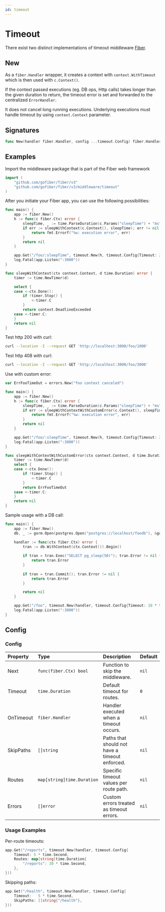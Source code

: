 ```yaml
---
id: timeout
---
```


# Timeout

There exist two distinct implementations of timeout middleware [Fiber](https://github.com/gofiber/fiber).

## New

As a `fiber.Handler` wrapper, it creates a context with `context.WithTimeout` which is then used with `c.Context()`.

If the context passed executions (eg. DB ops, Http calls) takes longer than the given duration to return, the timeout error is set and forwarded to the centralized `ErrorHandler`.

It does not cancel long running executions. Underlying executions must handle timeout by using `context.Context` parameter.

## Signatures

```go
func New(handler fiber.Handler, config ...timeout.Config) fiber.Handler
```

## Examples

Import the middleware package that is part of the Fiber web framework

```go
import (
    "github.com/gofiber/fiber/v3"
    "github.com/gofiber/fiber/v3/middleware/timeout"
)
```

After you initiate your Fiber app, you can use the following possibilities:

```go
func main() {
    app := fiber.New()
    h := func(c fiber.Ctx) error {
        sleepTime, _ := time.ParseDuration(c.Params("sleepTime") + "ms")
        if err := sleepWithContext(c.Context(), sleepTime); err != nil {
            return fmt.Errorf("%w: execution error", err)
        }
        return nil
    }

    app.Get("/foo/:sleepTime", timeout.New(h, timeout.Config{Timeout: 2 * time.Second}))
    log.Fatal(app.Listen(":3000"))
}

func sleepWithContext(ctx context.Context, d time.Duration) error {
    timer := time.NewTimer(d)

    select {
    case <-ctx.Done():
        if !timer.Stop() {
            <-timer.C
        }
        return context.DeadlineExceeded
    case <-timer.C:
    }
    return nil
}
```

Test http 200 with curl:

```bash
curl --location -I --request GET 'http://localhost:3000/foo/1000' 
```

Test http 408 with curl:

```bash
curl --location -I --request GET 'http://localhost:3000/foo/3000' 
```

Use with custom error:

```go
var ErrFooTimeOut = errors.New("foo context canceled")

func main() {
    app := fiber.New()
    h := func(c fiber.Ctx) error {
        sleepTime, _ := time.ParseDuration(c.Params("sleepTime") + "ms")
        if err := sleepWithContextWithCustomError(c.Context(), sleepTime); err != nil {
            return fmt.Errorf("%w: execution error", err)
        }
        return nil
    }

    app.Get("/foo/:sleepTime", timeout.New(h, timeout.Config{Timeout: 2 * time.Second, Errors: []error{ErrFooTimeOut}}))
    log.Fatal(app.Listen(":3000"))
}

func sleepWithContextWithCustomError(ctx context.Context, d time.Duration) error {
    timer := time.NewTimer(d)
    select {
    case <-ctx.Done():
        if !timer.Stop() {
            <-timer.C
        }
        return ErrFooTimeOut
    case <-timer.C:
    }
    return nil
}
```

Sample usage with a DB call:

```go
func main() {
    app := fiber.New()
    db, _ := gorm.Open(postgres.Open("postgres://localhost/foodb"), &gorm.Config{})

    handler := func(ctx fiber.Ctx) error {
        tran := db.WithContext(ctx.Context()).Begin()
        
        if tran = tran.Exec("SELECT pg_sleep(50)"); tran.Error != nil {
            return tran.Error
        }
        
        if tran = tran.Commit(); tran.Error != nil {
            return tran.Error
        }

        return nil
    }

    app.Get("/foo", timeout.New(handler, timeout.Config{Timeout: 10 * time.Second}))
    log.Fatal(app.Listen(":3000"))
}
```

## Config

### Config

| Property   | Type                                | Description                                                               | Default |
|:-----------|:------------------------------------|:--------------------------------------------------------------------------|:-------|
| Next       | `func(fiber.Ctx) bool`              | Function to skip the middleware.                                         | `nil`  |
| Timeout    | `time.Duration`                     | Default timeout for routes.                                              | `0`    |
| OnTimeout  | `fiber.Handler`                     | Handler executed when a timeout occurs.                                  | `nil`  |
| SkipPaths  | `[]string`                          | Paths that should not have a timeout enforced.                            | `nil`  |
| Routes     | `map[string]time.Duration`          | Specific timeout values per route path.                                  | `nil`  |
| Errors     | `[]error`                           | Custom errors treated as timeout errors.                                 | `nil`  |

### Usage Examples

Per-route timeouts:

```go
app.Get("/reports", timeout.New(handler, timeout.Config{
    Timeout: 5 * time.Second,
    Routes: map[string]time.Duration{
        "/reports": 30 * time.Second,
    },
}))
```

Skipping paths:

```go
app.Get("/health", timeout.New(handler, timeout.Config{
    Timeout:   5 * time.Second,
    SkipPaths: []string{"/health"},
}))
```
